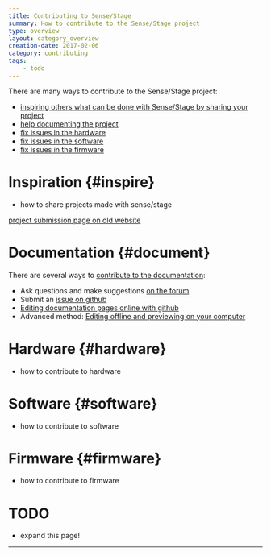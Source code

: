 ```yaml
---
title: Contributing to Sense/Stage
summary: How to contribute to the Sense/Stage project
type: overview
layout: category_overview
creation-date: 2017-02-06
category: contributing
tags:
    - todo
---
```


There are many ways to contribute to the Sense/Stage project:

* [inspiring others what can be done with Sense/Stage by sharing your project](#inspire)
* [help documenting the project](#document)
* [fix issues in the hardware](#hardware)
* [fix issues in the software](#software)
* [fix issues in the firmware](#firmware)


# Inspiration {#inspire}

- how to share projects made with sense/stage

[project submission page on old website](https://docs.sensestage.eu/old/project-submission-page)

# Documentation {#document}

There are several ways to [contribute to the documentation](contributing-to-the-documentation):

* Ask questions and make suggestions [on the forum](contributing-to-the-documentation#forum)
* Submit an [issue on github](contributing-to-the-documentation#issue)
* [Editing documentation pages online with github](contributing-to-the-documentation#github)
* Advanced method: [Editing offline and previewing on your computer](contributing-to-the-documentation#advanced)

# Hardware {#hardware}

- how to contribute to hardware

# Software {#software}

- how to contribute to software

# Firmware {#firmware}

- how to contribute to firmware

# TODO

- expand this page!

------------

